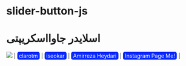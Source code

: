 # slider-button-js

<html>
  <body>
    <h1>اسلایدر جاوااسکریپتی</h1>
<img src="https://waregint.sirv.com/github%20photos/Screenshot%20from%202022-04-16%2015-00-33.png">
    |
    <a
      href="https://clarotm.ir"
      style="
        text-decoration: none;
        color: white;
        background-color: rgb(4, 41, 255);
        padding: 2px 5px;
        border-radius: 5px;
      "
      >clarotm</a
    >
    |
    <a
      href="https://iseokar.ir"
      style="
        text-decoration: none;
        color: white;
        background-color: rgb(4, 41, 255);
        padding: 2px 5px;
        border-radius: 5px;
      "
      >iseokar</a
    >
    |
    <a
      href="https://virgool.io/@clarotm/%D8%A7%D9%85%DB%8C%D8%B1%D8%B1%D8%B6%D8%A7-%D8%AD%DB%8C%D8%AF%D8%B1%DB%8C-%DA%A9%DB%8C%D8%B3%D8%AA%D8%A8%DB%8C%D9%88%DA%AF%D8%B1%D8%A7%D9%81%DB%8C-%DA%A9%D8%A7%D9%85%D9%84%D9%85%D8%AF%DB%8C%D8%B1-%D8%AA%DB%8C%D9%85-%DA%A9%D9%84%D8%A7%D8%B1%D9%88%DA%A9%D8%A7%D8%B1%D8%A2%D9%81%D8%B1%DB%8C%D9%86-%D8%AC%D9%88%D8%A7%D9%86-smlkfj5gciea"
      style="
        text-decoration: none;
        color: white;
        background-color: rgb(4, 41, 255);
        padding: 2px 5px;
        border-radius: 5px;
      "
    >
      Amirreza Heydari</a
    >
    |
    <a
      href="https://www.instagram.com/amirrezaheydariinsta/"
      style="
        text-decoration: none;
        color: white;
        background-color: rgb(4, 41, 255);
        padding: 2px 5px;
        border-radius: 5px;
      "
    >
      Instagram Page Me!</a
    >
    |
  </body>
</html>
